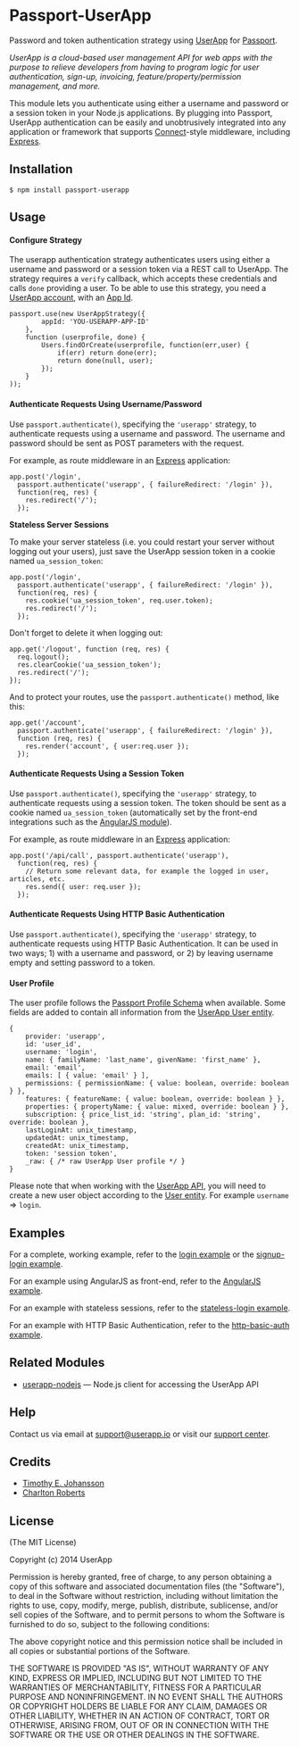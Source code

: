 # Passport-UserApp

Password and token authentication strategy using [UserApp](https://www.userapp.io) for [Passport](http://passportjs.org/).

*UserApp is a cloud-based user management API for web apps with the purpose to relieve developers from having to program logic for user authentication, sign-up, invoicing, feature/property/permission management, and more.*

This module lets you authenticate using either a username and password or a session token in your Node.js
applications. By plugging into Passport, UserApp authentication can be easily and
unobtrusively integrated into any application or framework that supports
[Connect](http://www.senchalabs.org/connect/)-style middleware, including
[Express](http://expressjs.com/).

## Installation

    $ npm install passport-userapp

## Usage

#### Configure Strategy

The userapp authentication strategy authenticates users using either a username and
password or a session token via a REST call to UserApp. The strategy requires a `verify` callback, which accepts these
credentials and calls `done` providing a user. To be able to use this strategy, you need a [UserApp account](https://app.userapp.io/#/sign-up/), with an [App Id](https://help.userapp.io/customer/portal/articles/1322336-how-do-i-find-my-app-id-).

    passport.use(new UserAppStrategy({
            appId: 'YOU-USERAPP-APP-ID'
        },
        function (userprofile, done) {
            Users.findOrCreate(userprofile, function(err,user) {
                if(err) return done(err);
                return done(null, user);
            });
        }
    ));

#### Authenticate Requests Using Username/Password

Use `passport.authenticate()`, specifying the `'userapp'` strategy, to
authenticate requests using a username and password. The username and password should be sent as POST parameters with the request.

For example, as route middleware in an [Express](http://expressjs.com/)
application:

    app.post('/login', 
      passport.authenticate('userapp', { failureRedirect: '/login' }),
      function(req, res) {
        res.redirect('/');
      });

**Stateless Server Sessions**

To make your server stateless (i.e. you could restart your server without logging out your users), just save the UserApp session token in a cookie named `ua_session_token`:

    app.post('/login', 
      passport.authenticate('userapp', { failureRedirect: '/login' }),
      function(req, res) {
        res.cookie('ua_session_token', req.user.token);
        res.redirect('/');
      });

Don't forget to delete it when logging out:

    app.get('/logout', function (req, res) {
      req.logout();
      res.clearCookie('ua_session_token');
      res.redirect('/');
    });

And to protect your routes, use the `passport.authenticate()` method, like this:

    app.get('/account', 
      passport.authenticate('userapp', { failureRedirect: '/login' }), 
      function (req, res) {
        res.render('account', { user:req.user });
      });

#### Authenticate Requests Using a Session Token

Use `passport.authenticate()`, specifying the `'userapp'` strategy, to
authenticate requests using a session token. The token should be sent as a cookie named `ua_session_token` (automatically set by the front-end integrations such as the [AngularJS module](https://github.com/userapp-io/userapp-angular)).

For example, as route middleware in an [Express](http://expressjs.com/)
application:

    app.post('/api/call', passport.authenticate('userapp'),
      function(req, res) {
        // Return some relevant data, for example the logged in user, articles, etc.
        res.send({ user: req.user });
      });

#### Authenticate Requests Using HTTP Basic Authentication

Use `passport.authenticate()`, specifying the `'userapp'` strategy, to
authenticate requests using HTTP Basic Authentication. It can be used in two ways; 1) with a username and password, or 2) by leaving username empty and setting password to a token.

#### User Profile

The user profile follows the [Passport Profile Schema](http://passportjs.org/guide/profile/) when available. Some fields are added to contain all information from the [UserApp User entity](https://app.userapp.io/#/docs/user/#properties).

    { 
        provider: 'userapp',
        id: 'user_id',
        username: 'login',
        name: { familyName: 'last_name', givenName: 'first_name' },
        email: 'email',
        emails: [ { value: 'email' } ],
        permissions: { permissionName: { value: boolean, override: boolean } },
        features: { featureName: { value: boolean, override: boolean } },
        properties: { propertyName: { value: mixed, override: boolean } },
        subscription: { price_list_id: 'string', plan_id: 'string', override: boolean },
        lastLoginAt: unix_timestamp,
        updatedAt: unix_timestamp,
        createdAt: unix_timestamp,
        token: 'session token',
        _raw: { /* raw UserApp User profile */ }
    }
    
Please note that when working with the [UserApp API](https://app.userapp.io/#/docs/), you will need to create a new user object according to the [User entity](https://app.userapp.io/#/docs/user/#properties). For example `username` => `login`.

## Examples

For a complete, working example, refer to the [login example](https://github.com/userapp-io/passport-userapp/tree/master/examples/login) or the [signup-login example](https://github.com/userapp-io/passport-userapp/tree/master/examples/signup-login).

For an example using AngularJS as front-end, refer to the [AngularJS example](https://github.com/userapp-io/passport-userapp/tree/master/examples/angularjs).

For an example with stateless sessions, refer to the [stateless-login example](https://github.com/userapp-io/passport-userapp/tree/master/examples/stateless-login).

For an example with HTTP Basic Authentication, refer to the [http-basic-auth example](https://github.com/userapp-io/passport-userapp/tree/master/examples/http-basic-auth).

## Related Modules

- [userapp-nodejs](https://github.com/userapp-io/userapp-nodejs) — Node.js client for accessing the UserApp API

## Help

Contact us via email at support@userapp.io or visit our [support center](https://help.userapp.io).

## Credits

  - [Timothy E. Johansson](https://github.com/timothyej)
  - [Charlton Roberts](https://github.com/charltoons)

## License

(The MIT License)

Copyright (c) 2014 UserApp

Permission is hereby granted, free of charge, to any person obtaining a copy of
this software and associated documentation files (the "Software"), to deal in
the Software without restriction, including without limitation the rights to
use, copy, modify, merge, publish, distribute, sublicense, and/or sell copies of
the Software, and to permit persons to whom the Software is furnished to do so,
subject to the following conditions:

The above copyright notice and this permission notice shall be included in all
copies or substantial portions of the Software.

THE SOFTWARE IS PROVIDED "AS IS", WITHOUT WARRANTY OF ANY KIND, EXPRESS OR
IMPLIED, INCLUDING BUT NOT LIMITED TO THE WARRANTIES OF MERCHANTABILITY, FITNESS
FOR A PARTICULAR PURPOSE AND NONINFRINGEMENT. IN NO EVENT SHALL THE AUTHORS OR
COPYRIGHT HOLDERS BE LIABLE FOR ANY CLAIM, DAMAGES OR OTHER LIABILITY, WHETHER
IN AN ACTION OF CONTRACT, TORT OR OTHERWISE, ARISING FROM, OUT OF OR IN
CONNECTION WITH THE SOFTWARE OR THE USE OR OTHER DEALINGS IN THE SOFTWARE.
